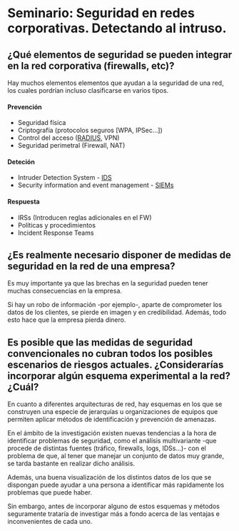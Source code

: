 Seminario: Seguridad en redes corporativas. Detectando al intruso.
==================================================================

## ¿Qué elementos de seguridad se pueden integrar en la red corporativa (firewalls, etc)?

Hay muchos elementos elementos que ayudan a la seguridad de una red, los cuales pordrían incluso clasificarse en varios tipos.

#### Prevención
+  Seguridad física
+  Criptografía (protocolos seguros [WPA, IPSec...])
+  Control del acceso ([RADIUS](http://en.wikipedia.org/wiki/RADIUS), VPN)
+  Seguridad perimetral (Firewall, NAT)

#### Deteción
+  Intruder Detection System - [IDS](http://es.wikipedia.org/wiki/Sistema_de_detecci%C3%B3n_de_intrusos)
+  Security information and event management - [SIEMs](http://en.wikipedia.org/wiki/Security_information_and_event_management)

#### Respuesta
+  IRSs (Introducen reglas adicionales en el FW)
+  Políticas y procedimientos 
+  Incident Response Teams

## ¿Es realmente necesario disponer de medidas de seguridad en la red de una empresa?

Es muy importante ya que las brechas en la seguridad pueden tener muchas consecuencias en la empresa.

Si hay un robo de información -por ejemplo-, aparte de comprometer los datos de los clientes, se pierde en imagen y 
en credibilidad. Además, todo esto hace que la empresa pierda dinero.

## Es posible que las medidas de seguridad convencionales no cubran todos los posibles escenarios de riesgos actuales. ¿Considerarías incorporar algún esquema experimental a la red? ¿Cuál?

En cuanto a diferentes arquitecturas de red, hay esquemas en los que se construyen una especie de jerarquías u
organizaciones de equipos que permiten aplicar métodos de identificación y prevención de amenazas.

En el ámbito de la investigación existen nuevas tendencias a la hora de identificar problemas de seguridad,
como el análisis multivariante -que procede de distintas fuentes (tráfico, firewalls, logs, IDSs...)- con el 
problema de que, al tener que manejar un conjunto de datos muy grande, se tarda bastante en realizar dicho 
análisis.

Además, una buena visualización de los distintos datos de los que se dispongan puede ayudar a una persona
a identificar más rapidamente los problemas que puede haber.

Sin embargo, antes de incorporar alguno de estos esquemas y métodos seguramente trataría de investigar más a 
fondo acerca de las ventajas e inconvenientes de cada uno.